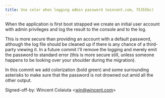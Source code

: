 ```yaml
---
title: Use color when logging admin password (wincent.com, 75355bc)
---
```


When the application is first boot strapped we create an initial user account with admin privileges and log the result to the console and to the log.

This is more secure than providing an account with a default password, although the log file should be cleaned up if there is any chance of a third-party viewing it. In a future commit I'll remove the logging and merely emit the password to standard error (this is more secure still, unless someone happens to be looking over your shoulder during the migration).

In this commit we add colorization (bold green) and some surrounding asterisks to make sure that the password is not drowned out amid all the other output.

Signed-off-by: Wincent Colaiuta &lt;win@wincent.com&gt;
